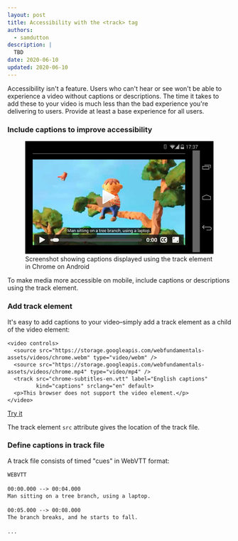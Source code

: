 ```yaml
---
layout: post
title: Accessibility with the <track> tag
authors:
  - samdutton
description: |
  TBD
date: 2020-06-10
updated: 2020-06-10
---
```


Accessibility isn't a feature. Users who can't hear or see won't be able to
experience a video without captions or descriptions. The time it takes to
add these to your video is much less than the bad experience you're delivering
to users. Provide at least a base experience for all users.

### Include captions to improve accessibility

<figure class="w-figure  w-figure--inline-right">
  <img src="./chrome-android-track-landscape-5x3.jpg" alt="Screenshot showing captions displayed using the track element in Chrome on Android">
  <figcaption class="w-figcaption">Screenshot showing captions displayed using the
track element in Chrome on Android</figcaption>
</figure>

To make media more accessible on mobile, include captions or descriptions
using the track element.

### Add track element

It's easy to add captions to your video&ndash;simply add a track
element as a child of the video element:

```html/3
<video controls>
  <source src="https://storage.googleapis.com/webfundamentals-assets/videos/chrome.webm" type="video/webm" />
  <source src="https://storage.googleapis.com/webfundamentals-assets/videos/chrome.mp4" type="video/mp4" />
  <track src="chrome-subtitles-en.vtt" label="English captions"
         kind="captions" srclang="en" default>
  <p>This browser does not support the video element.</p>
</video>
```

[Try it](https://googlesamples.github.io/web-fundamentals/fundamentals/media/track.html)

The track element `src` attribute gives the location of the track file.

### Define captions in track file

A track file consists of timed "cues" in WebVTT format:

```
WEBVTT

00:00.000 --> 00:04.000
Man sitting on a tree branch, using a laptop.

00:05.000 --> 00:08.000
The branch breaks, and he starts to fall.

...
```
